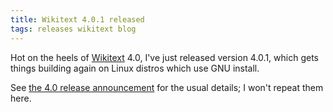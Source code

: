 ```yaml
---
title: Wikitext 4.0.1 released
tags: releases wikitext blog
---
```


Hot on the heels of [Wikitext](/wiki/Wikitext) 4.0, I've just released version 4.0.1, which gets things building again on Linux distros which use GNU install.

See [the 4.0 release announcement](/blog/wikitext-4.0-released) for the usual details; I won't repeat them here.
